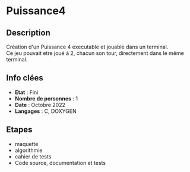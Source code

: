 # Puissance4

## Description

Création d'un Puissance 4 executable et jouable dans un terminal.  
Ce jeu pouvait etre joué à 2, chacun son tour, directement dans le même terminal. 

## Info clées

- **Etat** : Fini  
- **Nombre de personnes** : 1  
- **Date** : Octobre 2022  
- **Langages** : C, DOXYGEN

## Etapes

- maquette
- algorithmie
- cahier de tests
- Code source, documentation et tests 